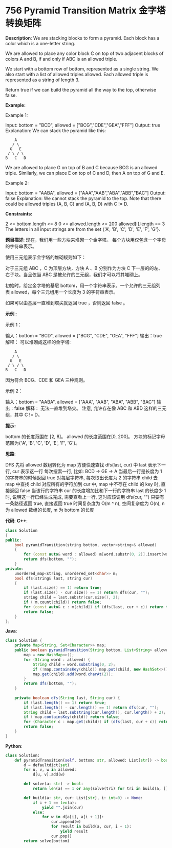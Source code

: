 # 756 Pyramid Transition Matrix 金字塔转换矩阵

__Description__:
We are stacking blocks to form a pyramid. Each block has a color which is a one-letter string.

We are allowed to place any color block C on top of two adjacent blocks of colors A and B, if and only if ABC is an allowed triple.

We start with a bottom row of bottom, represented as a single string. We also start with a list of allowed triples allowed. Each allowed triple is represented as a string of length 3.

Return true if we can build the pyramid all the way to the top, otherwise false.

__Example:__

Example 1:

Input: bottom = "BCD", allowed = ["BCG","CDE","GEA","FFF"]
Output: true
Explanation:
We can stack the pyramid like this:

```text
    A
   / \
  G   E
 / \ / \
B   C   D
```

We are allowed to place G on top of B and C because BCG is an allowed triple.  Similarly, we can place E on top of C and D, then A on top of G and E.

Example 2:

Input: bottom = "AABA", allowed = ["AAA","AAB","ABA","ABB","BAC"]
Output: false
Explanation:
We cannot stack the pyramid to the top.
Note that there could be allowed triples (A, B, C) and (A, B, D) with C != D.

__Constraints:__

2 <= bottom.length <= 8
0 <= allowed.length <= 200
allowed[i].length == 3
The letters in all input strings are from the set {'A', 'B', 'C', 'D', 'E', 'F', 'G'}.

__题目描述__:
现在，我们用一些方块来堆砌一个金字塔。 每个方块用仅包含一个字母的字符串表示。

使用三元组表示金字塔的堆砌规则如下：

对于三元组 ABC ，C 为顶层方块，方块 A 、B 分别作为方块 C 下一层的的左、右子块。当且仅当 ABC 是被允许的三元组，我们才可以将其堆砌上。

初始时，给定金字塔的基层 bottom，用一个字符串表示。一个允许的三元组列表 allowed，每个三元组用一个长度为 3 的字符串表示。

如果可以由基层一直堆到塔尖就返回 true ，否则返回 false 。

__示例 :__

示例 1：

输入：bottom = "BCD", allowed = ["BCG", "CDE", "GEA", "FFF"]
输出：true
解释：
可以堆砌成这样的金字塔:

```text
    A
   / \
  G   E
 / \ / \
B   C   D
```

因为符合 BCG、CDE 和 GEA 三种规则。

示例 2：

输入：bottom = "AABA", allowed = ["AAA", "AAB", "ABA", "ABB", "BAC"]
输出：false
解释：
无法一直堆到塔尖。
注意, 允许存在像 ABC 和 ABD 这样的三元组，其中 C != D。

__提示:__

bottom 的长度范围在 [2, 8]。
allowed 的长度范围在[0, 200]。
方块的标记字母范围为{'A', 'B', 'C', 'D', 'E', 'F', 'G'}。

__思路__:

DFS
先将 allowed 数组转化为 map 方便快速查找
dfs(last, cur) 中 last 表示下一行, cur 表示这一行
每次搜索一行, 比如: BCD -> GE -> A
当最后一行是长度为 1 的字符串的时候返回 true
对每层字符串, 每次取出长度为 2 的字符串 child
去 map 中查找 child 对应所有的字符加到 cur 中, map 中不存在 child 的 key 时, 直接返回 false
当该行的字符串 cur 的长度增加比和下一行的字符串 last 的长度少 1 时, 说明这一行已经生成完成, 需要查看上一行, 这时应该调用 dfs(cur, "")
只要有一条路径返回 true, 直接返回 true
时间复杂度为 O(m ^ n), 空间复杂度为 O(n), n 为 allowed 数组的长度, m 为 bottom 的长度

__代码__:
__C++__:

```C++
class Solution 
{
public:
    bool pyramidTransition(string bottom, vector<string>& allowed) 
    {
        for (const auto& word : allowed) m[word.substr(0, 2)].insert(word.back());
        return dfs(bottom, "");
    }
private:
    unordered_map<string, unordered_set<char>> m;
    bool dfs(string& last, string cur) 
    {
        if (last.size() == 1) return true;
        if (last.size() - cur.size() == 1) return dfs(cur, "");
        string child = last.substr(cur.size(), 2);
        if (!m.count(child)) return false;
        for (const auto& c : m[child]) if (dfs(last, cur + c)) return true;
        return false;
    }
};
```

__Java__:

```Java
class Solution {
    private Map<String, Set<Character>> map;
    public boolean pyramidTransition(String bottom, List<String> allowed) {
        map = new HashMap<>();
        for (String word : allowed) {
            String child = word.substring(0, 2);
            if (!map.containsKey(child)) map.put(child, new HashSet<>());
            map.get(child).add(word.charAt(2));
        }
        return dfs(bottom, "");
    }
    
    private boolean dfs(String last, String cur) {
        if (last.length() == 1) return true;
        if (last.length() - cur.length() == 1) return dfs(cur, "");
        String child = last.substring(cur.length(), cur.length() + 2);
        if (!map.containsKey(child)) return false;
        for (Character c : map.get(child)) if (dfs(last, cur + c)) return true;
        return false;
    }
}
```

__Python__:

```Python
class Solution:
    def pyramidTransition(self, bottom: str, allowed: List[str]) -> bool:
        d = defaultdict(set)
        for u, v, w in allowed:
            d[u, v].add(w)

        def solve(a: str) -> bool:
            return len(a) == 1 or any(solve(tri) for tri in build(a, []))

        def build(a: str, cur: List[str], i: int=0) -> None:
            if i + 1 == len(a):
                yield "".join(cur)
            else:
                for w in d[a[i], a[i + 1]]:
                    cur.append(w)
                    for result in build(a, cur, i + 1):
                        yield result
                    cur.pop()
        return solve(bottom)
```
